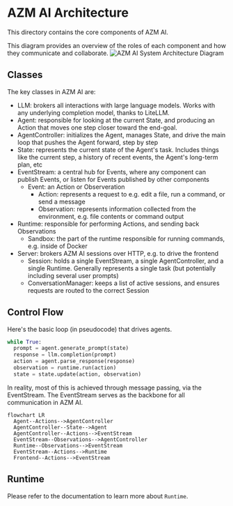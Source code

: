 # AZM AI Architecture

This directory contains the core components of AZM AI.

This diagram provides an overview of the roles of each component and how they communicate and collaborate.
![AZM AI System Architecture Diagram](../docs/static/img/system_architecture_overview.png)

## Classes

The key classes in AZM AI are:

* LLM: brokers all interactions with large language models. Works with any underlying completion model, thanks to LiteLLM.
* Agent: responsible for looking at the current State, and producing an Action that moves one step closer toward the end-goal.
* AgentController: initializes the Agent, manages State, and drive the main loop that pushes the Agent forward, step by step
* State: represents the current state of the Agent's task. Includes things like the current step, a history of recent events, the Agent's long-term plan, etc
* EventStream: a central hub for Events, where any component can publish Events, or listen for Events published by other components
  * Event: an Action or Observeration
      * Action: represents a request to e.g. edit a file, run a command, or send a message
      * Observation: represents information collected from the environment, e.g. file contents or command output
* Runtime: responsible for performing Actions, and sending back Observations
    * Sandbox: the part of the runtime responsible for running commands, e.g. inside of Docker
* Server: brokers AZM AI sessions over HTTP, e.g. to drive the frontend
    * Session: holds a single EventStream, a single AgentController, and a single Runtime. Generally represents a single task (but potentially including several user prompts)
    * ConversationManager: keeps a list of active sessions, and ensures requests are routed to the correct Session

## Control Flow

Here's the basic loop (in pseudocode) that drives agents.

```python
while True:
  prompt = agent.generate_prompt(state)
  response = llm.completion(prompt)
  action = agent.parse_response(response)
  observation = runtime.run(action)
  state = state.update(action, observation)
```

In reality, most of this is achieved through message passing, via the EventStream.
The EventStream serves as the backbone for all communication in AZM AI.

```mermaid
flowchart LR
  Agent--Actions-->AgentController
  AgentController--State-->Agent
  AgentController--Actions-->EventStream
  EventStream--Observations-->AgentController
  Runtime--Observations-->EventStream
  EventStream--Actions-->Runtime
  Frontend--Actions-->EventStream
```

## Runtime

Please refer to the documentation to learn more about `Runtime`.
